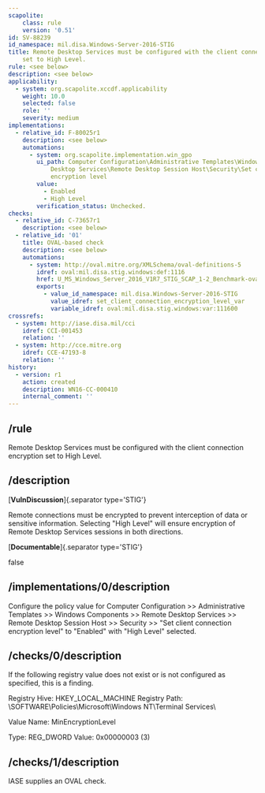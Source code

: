 ```yaml
---
scapolite:
    class: rule
    version: '0.51'
id: SV-88239
id_namespace: mil.disa.Windows-Server-2016-STIG
title: Remote Desktop Services must be configured with the client connection encryption
    set to High Level.
rule: <see below>
description: <see below>
applicability:
  - system: org.scapolite.xccdf.applicability
    weight: 10.0
    selected: false
    role: ''
    severity: medium
implementations:
  - relative_id: F-80025r1
    description: <see below>
    automations:
      - system: org.scapolite.implementation.win_gpo
        ui_path: Computer Configuration\Administrative Templates\Windows Components\Remote
            Desktop Services\Remote Desktop Session Host\Security\Set client connection
            encryption level
        value:
          - Enabled
          - High Level
        verification_status: Unchecked.
checks:
  - relative_id: C-73657r1
    description: <see below>
  - relative_id: '01'
    title: OVAL-based check
    description: <see below>
    automations:
      - system: http://oval.mitre.org/XMLSchema/oval-definitions-5
        idref: oval:mil.disa.stig.windows:def:1116
        href: U_MS_Windows_Server_2016_V1R7_STIG_SCAP_1-2_Benchmark-oval.xml
        exports:
          - value_id_namespace: mil.disa.Windows-Server-2016-STIG
            value_idref: set_client_connection_encryption_level_var
            variable_idref: oval:mil.disa.stig.windows:var:111600
crossrefs:
  - system: http://iase.disa.mil/cci
    idref: CCI-001453
    relation: ''
  - system: http://cce.mitre.org
    idref: CCE-47193-8
    relation: ''
history:
  - version: r1
    action: created
    description: WN16-CC-000410
    internal_comment: ''
---
```



## /rule

Remote Desktop Services must be configured with the client connection encryption set to High Level.

## /description

[**VulnDiscussion**]{.separator type='STIG'}

Remote connections must be encrypted to prevent interception of data or sensitive information. Selecting "High Level" will ensure encryption of Remote Desktop Services sessions in both directions.

[**Documentable**]{.separator type='STIG'}

false

## /implementations/0/description

Configure the policy value for Computer Configuration >> Administrative Templates >> Windows Components >> Remote Desktop Services >> Remote Desktop Session Host >> Security >> "Set client connection encryption level" to "Enabled" with "High Level" selected.

## /checks/0/description

If the following registry value does not exist or is not configured as specified, this is a finding.

Registry Hive: HKEY_LOCAL_MACHINE
Registry Path: \SOFTWARE\Policies\Microsoft\Windows NT\Terminal Services\

Value Name: MinEncryptionLevel

Type: REG_DWORD
Value: 0x00000003 (3)

## /checks/1/description

IASE supplies an OVAL check.
